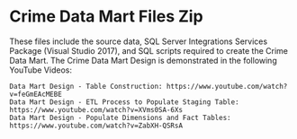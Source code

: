 # Crime Data Mart Files Zip
These files include the source data, SQL Server Integrations Services Package (Visual Studio 2017), and SQL scripts required to create the Crime Data Mart. The Crime Data Mart Design is demonstrated in the following YouTube Videos:

    Data Mart Design - Table Construction: https://www.youtube.com/watch?v=feGmEAcMEBE
    Data Mart Design - ETL Process to Populate Staging Table: https://www.youtube.com/watch?v=XVms0SA-6Xs
    Data Mart Design - Populate Dimensions and Fact Tables: https://www.youtube.com/watch?v=ZabXH-QSRsA
